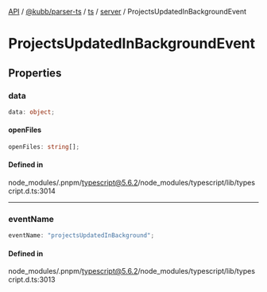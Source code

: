 [API](../../../../../../../packages.md) / [@kubb/parser-ts](../../../../../index.md) / [ts](../../../index.md) / [server](../index.md) / ProjectsUpdatedInBackgroundEvent

# ProjectsUpdatedInBackgroundEvent

## Properties

### data

```ts
data: object;
```

#### openFiles

```ts
openFiles: string[];
```

#### Defined in

node\_modules/.pnpm/typescript@5.6.2/node\_modules/typescript/lib/typescript.d.ts:3014

***

### eventName

```ts
eventName: "projectsUpdatedInBackground";
```

#### Defined in

node\_modules/.pnpm/typescript@5.6.2/node\_modules/typescript/lib/typescript.d.ts:3013
